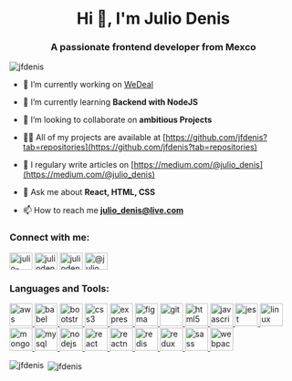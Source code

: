 <h1 align="center">Hi 👋, I'm Julio Denis</h1>
<h3 align="center">A passionate frontend developer from Mexco</h3>

<p align="left"> <img src="https://komarev.com/ghpvc/?username=jfdenis" alt="jfdenis" /> </p>

- 🔭 I’m currently working on [WeDeal](https://github.com/platzimaster-wedeal/wefront)

- 🌱 I’m currently learning **Backend with NodeJS**

- 👯 I’m looking to collaborate on **ambitious Projects**

- 👨‍💻 All of my projects are available at [https://github.com/jfdenis?tab=repositories](https://github.com/jfdenis?tab=repositories)

- 📝 I regulary write articles on [https://medium.com/@julio_denis](https://medium.com/@julio_denis)

- 💬 Ask me about **React, HTML, CSS**

- 📫 How to reach me **julio_denis@live.com**

<p align="left">
<h3 align="left">Connect with me:</h3>
<a href="https://linkedin.com/in/julio-denis" target="blank"><img align="center" src="https://cdn.jsdelivr.net/npm/simple-icons@3.0.1/icons/linkedin.svg" alt="julio-denis" height="30" width="40" /></a>
<a href="https://fb.com/juliodenisz" target="blank"><img align="center" src="https://cdn.jsdelivr.net/npm/simple-icons@3.0.1/icons/facebook.svg" alt="juliodenisz" height="30" width="40" /></a>
<a href="https://instagram.com/juliodenz" target="blank"><img align="center" src="https://cdn.jsdelivr.net/npm/simple-icons@3.0.1/icons/instagram.svg" alt="juliodenz" height="30" width="40" /></a>
<a href="https://medium.com/@julio_denis" target="blank"><img align="center" src="https://cdn.jsdelivr.net/npm/simple-icons@3.0.1/icons/medium.svg" alt="@julio_denis" height="30" width="40" /></a>
</p>

<h3 align="left">Languages and Tools:</h3>
<p align="left"> <a href="https://aws.amazon.com" target="_blank"> <img src="https://devicons.github.io/devicon/devicon.git/icons/amazonwebservices/amazonwebservices-original-wordmark.svg" alt="aws" width="40" height="40"/> </a> <a href="https://babeljs.io/" target="_blank"> <img src="https://www.vectorlogo.zone/logos/babeljs/babeljs-icon.svg" alt="babel" width="40" height="40"/> </a> <a href="https://getbootstrap.com" target="_blank"> <img src="https://devicons.github.io/devicon/devicon.git/icons/bootstrap/bootstrap-plain.svg" alt="bootstrap" width="40" height="40"/> </a> <a href="https://www.w3schools.com/css/" target="_blank"> <img src="https://devicons.github.io/devicon/devicon.git/icons/css3/css3-original-wordmark.svg" alt="css3" width="40" height="40"/> </a> <a href="https://expressjs.com" target="_blank"> <img src="https://devicons.github.io/devicon/devicon.git/icons/express/express-original-wordmark.svg" alt="express" width="40" height="40"/> </a> <a href="https://www.figma.com/" target="_blank"> <img src="https://www.vectorlogo.zone/logos/figma/figma-icon.svg" alt="figma" width="40" height="40"/> </a> <a href="https://git-scm.com/" target="_blank"> <img src="https://www.vectorlogo.zone/logos/git-scm/git-scm-icon.svg" alt="git" width="40" height="40"/> </a> <a href="https://www.w3.org/html/" target="_blank"> <img src="https://devicons.github.io/devicon/devicon.git/icons/html5/html5-original-wordmark.svg" alt="html5" width="40" height="40"/> </a> <a href="https://developer.mozilla.org/en-US/docs/Web/JavaScript" target="_blank"> <img src="https://devicons.github.io/devicon/devicon.git/icons/javascript/javascript-original.svg" alt="javascript" width="40" height="40"/> </a> <a href="https://jestjs.io" target="_blank"> <img src="https://www.vectorlogo.zone/logos/jestjsio/jestjsio-icon.svg" alt="jest" width="40" height="40"/> </a> <a href="https://www.linux.org/" target="_blank"> <img src="https://devicons.github.io/devicon/devicon.git/icons/linux/linux-original.svg" alt="linux" width="40" height="40"/> </a> <a href="https://www.mongodb.com/" target="_blank"> <img src="https://devicons.github.io/devicon/devicon.git/icons/mongodb/mongodb-original-wordmark.svg" alt="mongodb" width="40" height="40"/> </a> <a href="https://www.mysql.com/" target="_blank"> <img src="https://devicons.github.io/devicon/devicon.git/icons/mysql/mysql-original-wordmark.svg" alt="mysql" width="40" height="40"/> </a> <a href="https://nodejs.org" target="_blank"> <img src="https://devicons.github.io/devicon/devicon.git/icons/nodejs/nodejs-original-wordmark.svg" alt="nodejs" width="40" height="40"/> </a> <a href="https://reactjs.org/" target="_blank"> <img src="https://devicons.github.io/devicon/devicon.git/icons/react/react-original-wordmark.svg" alt="react" width="40" height="40"/> </a> <a href="https://reactnative.dev/" target="_blank"> <img src="https://reactnative.dev/img/header_logo.svg" alt="reactnative" width="40" height="40"/> </a> <a href="https://redis.io" target="_blank"> <img src="https://devicons.github.io/devicon/devicon.git/icons/redis/redis-original-wordmark.svg" alt="redis" width="40" height="40"/> </a> <a href="https://redux.js.org" target="_blank"> <img src="https://devicons.github.io/devicon/devicon.git/icons/redux/redux-original.svg" alt="redux" width="40" height="40"/> </a> <a href="https://sass-lang.com" target="_blank"> <img src="https://devicons.github.io/devicon/devicon.git/icons/sass/sass-original.svg" alt="sass" width="40" height="40"/> </a> <a href="https://webpack.js.org" target="_blank"> <img src="https://devicons.github.io/devicon/devicon.git/icons/webpack/webpack-original.svg" alt="webpack" width="40" height="40"/> </a> </p>

<p><img align="left" src="https://github-readme-stats.vercel.app/api/top-langs/?username=jfdenis&theme=synthwave&layout=compact" alt="jfdenis" /></p>

<p>&nbsp;<img align="center" src="https://github-readme-stats.vercel.app/api?username=jfdenis&theme=synthwave&show_icons=true" alt="jfdenis" /></p>
